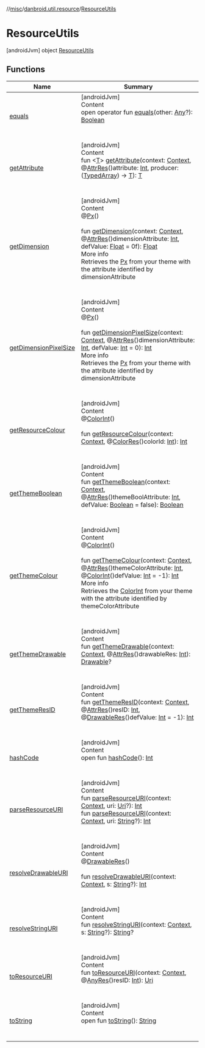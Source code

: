 //[misc](../../index.md)/[danbroid.util.resource](../index.md)/[ResourceUtils](index.md)



# ResourceUtils  
 [androidJvm] object [ResourceUtils](index.md)   


## Functions  
  
|  Name|  Summary| 
|---|---|
| <a name="kotlin/Any/equals/#kotlin.Any?/PointingToDeclaration/"></a>[equals](index.md#%5Bkotlin%2FAny%2Fequals%2F%23kotlin.Any%3F%2FPointingToDeclaration%2F%5D%2FFunctions%2F126649671)| <a name="kotlin/Any/equals/#kotlin.Any?/PointingToDeclaration/"></a>[androidJvm]  <br>Content  <br>open operator fun [equals](index.md#%5Bkotlin%2FAny%2Fequals%2F%23kotlin.Any%3F%2FPointingToDeclaration%2F%5D%2FFunctions%2F126649671)(other: [Any](https://kotlinlang.org/api/latest/jvm/stdlib/kotlin/-any/index.html)?): [Boolean](https://kotlinlang.org/api/latest/jvm/stdlib/kotlin/-boolean/index.html)  <br><br><br>
| <a name="danbroid.util.resource/ResourceUtils/getAttribute/#android.content.Context#kotlin.Int#kotlin.Function1[android.content.res.TypedArray,TypeParam(bounds=[kotlin.Any?])]/PointingToDeclaration/"></a>[getAttribute](get-attribute.md)| <a name="danbroid.util.resource/ResourceUtils/getAttribute/#android.content.Context#kotlin.Int#kotlin.Function1[android.content.res.TypedArray,TypeParam(bounds=[kotlin.Any?])]/PointingToDeclaration/"></a>[androidJvm]  <br>Content  <br>fun <[T](get-attribute.md)> [getAttribute](get-attribute.md)(context: [Context](https://developer.android.com/reference/kotlin/android/content/Context.html), @[AttrRes](https://developer.android.com/reference/kotlin/androidx/annotation/AttrRes.html)()attribute: [Int](https://kotlinlang.org/api/latest/jvm/stdlib/kotlin/-int/index.html), producer: ([TypedArray](https://developer.android.com/reference/kotlin/android/content/res/TypedArray.html)) -> [T](get-attribute.md)): [T](get-attribute.md)  <br><br><br>
| <a name="danbroid.util.resource/ResourceUtils/getDimension/#android.content.Context#kotlin.Int#kotlin.Float/PointingToDeclaration/"></a>[getDimension](get-dimension.md)| <a name="danbroid.util.resource/ResourceUtils/getDimension/#android.content.Context#kotlin.Int#kotlin.Float/PointingToDeclaration/"></a>[androidJvm]  <br>Content  <br>@[Px](https://developer.android.com/reference/kotlin/androidx/annotation/Px.html)()  <br>  <br>fun [getDimension](get-dimension.md)(context: [Context](https://developer.android.com/reference/kotlin/android/content/Context.html), @[AttrRes](https://developer.android.com/reference/kotlin/androidx/annotation/AttrRes.html)()dimensionAttribute: [Int](https://kotlinlang.org/api/latest/jvm/stdlib/kotlin/-int/index.html), defValue: [Float](https://kotlinlang.org/api/latest/jvm/stdlib/kotlin/-float/index.html) = 0f): [Float](https://kotlinlang.org/api/latest/jvm/stdlib/kotlin/-float/index.html)  <br>More info  <br>Retrieves the [Px](https://developer.android.com/reference/kotlin/androidx/annotation/Px.html) from your theme with the attribute identified by dimensionAttribute  <br><br><br>
| <a name="danbroid.util.resource/ResourceUtils/getDimensionPixelSize/#android.content.Context#kotlin.Int#kotlin.Int/PointingToDeclaration/"></a>[getDimensionPixelSize](get-dimension-pixel-size.md)| <a name="danbroid.util.resource/ResourceUtils/getDimensionPixelSize/#android.content.Context#kotlin.Int#kotlin.Int/PointingToDeclaration/"></a>[androidJvm]  <br>Content  <br>@[Px](https://developer.android.com/reference/kotlin/androidx/annotation/Px.html)()  <br>  <br>fun [getDimensionPixelSize](get-dimension-pixel-size.md)(context: [Context](https://developer.android.com/reference/kotlin/android/content/Context.html), @[AttrRes](https://developer.android.com/reference/kotlin/androidx/annotation/AttrRes.html)()dimensionAttribute: [Int](https://kotlinlang.org/api/latest/jvm/stdlib/kotlin/-int/index.html), defValue: [Int](https://kotlinlang.org/api/latest/jvm/stdlib/kotlin/-int/index.html) = 0): [Int](https://kotlinlang.org/api/latest/jvm/stdlib/kotlin/-int/index.html)  <br>More info  <br>Retrieves the [Px](https://developer.android.com/reference/kotlin/androidx/annotation/Px.html) from your theme with the attribute identified by dimensionAttribute  <br><br><br>
| <a name="danbroid.util.resource/ResourceUtils/getResourceColour/#android.content.Context#kotlin.Int/PointingToDeclaration/"></a>[getResourceColour](get-resource-colour.md)| <a name="danbroid.util.resource/ResourceUtils/getResourceColour/#android.content.Context#kotlin.Int/PointingToDeclaration/"></a>[androidJvm]  <br>Content  <br>@[ColorInt](https://developer.android.com/reference/kotlin/androidx/annotation/ColorInt.html)()  <br>  <br>fun [getResourceColour](get-resource-colour.md)(context: [Context](https://developer.android.com/reference/kotlin/android/content/Context.html), @[ColorRes](https://developer.android.com/reference/kotlin/androidx/annotation/ColorRes.html)()colorId: [Int](https://kotlinlang.org/api/latest/jvm/stdlib/kotlin/-int/index.html)): [Int](https://kotlinlang.org/api/latest/jvm/stdlib/kotlin/-int/index.html)  <br><br><br>
| <a name="danbroid.util.resource/ResourceUtils/getThemeBoolean/#android.content.Context#kotlin.Int#kotlin.Boolean/PointingToDeclaration/"></a>[getThemeBoolean](get-theme-boolean.md)| <a name="danbroid.util.resource/ResourceUtils/getThemeBoolean/#android.content.Context#kotlin.Int#kotlin.Boolean/PointingToDeclaration/"></a>[androidJvm]  <br>Content  <br>fun [getThemeBoolean](get-theme-boolean.md)(context: [Context](https://developer.android.com/reference/kotlin/android/content/Context.html), @[AttrRes](https://developer.android.com/reference/kotlin/androidx/annotation/AttrRes.html)()themeBoolAttribute: [Int](https://kotlinlang.org/api/latest/jvm/stdlib/kotlin/-int/index.html), defValue: [Boolean](https://kotlinlang.org/api/latest/jvm/stdlib/kotlin/-boolean/index.html) = false): [Boolean](https://kotlinlang.org/api/latest/jvm/stdlib/kotlin/-boolean/index.html)  <br><br><br>
| <a name="danbroid.util.resource/ResourceUtils/getThemeColour/#android.content.Context#kotlin.Int#kotlin.Int/PointingToDeclaration/"></a>[getThemeColour](get-theme-colour.md)| <a name="danbroid.util.resource/ResourceUtils/getThemeColour/#android.content.Context#kotlin.Int#kotlin.Int/PointingToDeclaration/"></a>[androidJvm]  <br>Content  <br>@[ColorInt](https://developer.android.com/reference/kotlin/androidx/annotation/ColorInt.html)()  <br>  <br>fun [getThemeColour](get-theme-colour.md)(context: [Context](https://developer.android.com/reference/kotlin/android/content/Context.html), @[AttrRes](https://developer.android.com/reference/kotlin/androidx/annotation/AttrRes.html)()themeColorAttribute: [Int](https://kotlinlang.org/api/latest/jvm/stdlib/kotlin/-int/index.html), @[ColorInt](https://developer.android.com/reference/kotlin/androidx/annotation/ColorInt.html)()defValue: [Int](https://kotlinlang.org/api/latest/jvm/stdlib/kotlin/-int/index.html) = -1): [Int](https://kotlinlang.org/api/latest/jvm/stdlib/kotlin/-int/index.html)  <br>More info  <br>Retrieves the [ColorInt](https://developer.android.com/reference/kotlin/androidx/annotation/ColorInt.html) from your theme with the attribute identified by themeColorAttribute  <br><br><br>
| <a name="danbroid.util.resource/ResourceUtils/getThemeDrawable/#android.content.Context#kotlin.Int/PointingToDeclaration/"></a>[getThemeDrawable](get-theme-drawable.md)| <a name="danbroid.util.resource/ResourceUtils/getThemeDrawable/#android.content.Context#kotlin.Int/PointingToDeclaration/"></a>[androidJvm]  <br>Content  <br>fun [getThemeDrawable](get-theme-drawable.md)(context: [Context](https://developer.android.com/reference/kotlin/android/content/Context.html), @[AttrRes](https://developer.android.com/reference/kotlin/androidx/annotation/AttrRes.html)()drawableRes: [Int](https://kotlinlang.org/api/latest/jvm/stdlib/kotlin/-int/index.html)): [Drawable](https://developer.android.com/reference/kotlin/android/graphics/drawable/Drawable.html)?  <br><br><br>
| <a name="danbroid.util.resource/ResourceUtils/getThemeResID/#android.content.Context#kotlin.Int#kotlin.Int/PointingToDeclaration/"></a>[getThemeResID](get-theme-res-i-d.md)| <a name="danbroid.util.resource/ResourceUtils/getThemeResID/#android.content.Context#kotlin.Int#kotlin.Int/PointingToDeclaration/"></a>[androidJvm]  <br>Content  <br>fun [getThemeResID](get-theme-res-i-d.md)(context: [Context](https://developer.android.com/reference/kotlin/android/content/Context.html), @[AttrRes](https://developer.android.com/reference/kotlin/androidx/annotation/AttrRes.html)()resID: [Int](https://kotlinlang.org/api/latest/jvm/stdlib/kotlin/-int/index.html), @[DrawableRes](https://developer.android.com/reference/kotlin/androidx/annotation/DrawableRes.html)()defValue: [Int](https://kotlinlang.org/api/latest/jvm/stdlib/kotlin/-int/index.html) = -1): [Int](https://kotlinlang.org/api/latest/jvm/stdlib/kotlin/-int/index.html)  <br><br><br>
| <a name="kotlin/Any/hashCode/#/PointingToDeclaration/"></a>[hashCode](index.md#%5Bkotlin%2FAny%2FhashCode%2F%23%2FPointingToDeclaration%2F%5D%2FFunctions%2F126649671)| <a name="kotlin/Any/hashCode/#/PointingToDeclaration/"></a>[androidJvm]  <br>Content  <br>open fun [hashCode](index.md#%5Bkotlin%2FAny%2FhashCode%2F%23%2FPointingToDeclaration%2F%5D%2FFunctions%2F126649671)(): [Int](https://kotlinlang.org/api/latest/jvm/stdlib/kotlin/-int/index.html)  <br><br><br>
| <a name="danbroid.util.resource/ResourceUtils/parseResourceURI/#android.content.Context#android.net.Uri?/PointingToDeclaration/"></a>[parseResourceURI](parse-resource-u-r-i.md)| <a name="danbroid.util.resource/ResourceUtils/parseResourceURI/#android.content.Context#android.net.Uri?/PointingToDeclaration/"></a>[androidJvm]  <br>Content  <br>fun [parseResourceURI](parse-resource-u-r-i.md)(context: [Context](https://developer.android.com/reference/kotlin/android/content/Context.html), uri: [Uri](https://developer.android.com/reference/kotlin/android/net/Uri.html)?): [Int](https://kotlinlang.org/api/latest/jvm/stdlib/kotlin/-int/index.html)  <br>fun [parseResourceURI](parse-resource-u-r-i.md)(context: [Context](https://developer.android.com/reference/kotlin/android/content/Context.html), uri: [String](https://kotlinlang.org/api/latest/jvm/stdlib/kotlin/-string/index.html)?): [Int](https://kotlinlang.org/api/latest/jvm/stdlib/kotlin/-int/index.html)  <br><br><br>
| <a name="danbroid.util.resource/ResourceUtils/resolveDrawableURI/#android.content.Context#kotlin.String?/PointingToDeclaration/"></a>[resolveDrawableURI](resolve-drawable-u-r-i.md)| <a name="danbroid.util.resource/ResourceUtils/resolveDrawableURI/#android.content.Context#kotlin.String?/PointingToDeclaration/"></a>[androidJvm]  <br>Content  <br>@[DrawableRes](https://developer.android.com/reference/kotlin/androidx/annotation/DrawableRes.html)()  <br>  <br>fun [resolveDrawableURI](resolve-drawable-u-r-i.md)(context: [Context](https://developer.android.com/reference/kotlin/android/content/Context.html), s: [String](https://kotlinlang.org/api/latest/jvm/stdlib/kotlin/-string/index.html)?): [Int](https://kotlinlang.org/api/latest/jvm/stdlib/kotlin/-int/index.html)  <br><br><br>
| <a name="danbroid.util.resource/ResourceUtils/resolveStringURI/#android.content.Context#kotlin.String?/PointingToDeclaration/"></a>[resolveStringURI](resolve-string-u-r-i.md)| <a name="danbroid.util.resource/ResourceUtils/resolveStringURI/#android.content.Context#kotlin.String?/PointingToDeclaration/"></a>[androidJvm]  <br>Content  <br>fun [resolveStringURI](resolve-string-u-r-i.md)(context: [Context](https://developer.android.com/reference/kotlin/android/content/Context.html), s: [String](https://kotlinlang.org/api/latest/jvm/stdlib/kotlin/-string/index.html)?): [String](https://kotlinlang.org/api/latest/jvm/stdlib/kotlin/-string/index.html)?  <br><br><br>
| <a name="danbroid.util.resource/ResourceUtils/toResourceURI/#android.content.Context#kotlin.Int/PointingToDeclaration/"></a>[toResourceURI](to-resource-u-r-i.md)| <a name="danbroid.util.resource/ResourceUtils/toResourceURI/#android.content.Context#kotlin.Int/PointingToDeclaration/"></a>[androidJvm]  <br>Content  <br>fun [toResourceURI](to-resource-u-r-i.md)(context: [Context](https://developer.android.com/reference/kotlin/android/content/Context.html), @[AnyRes](https://developer.android.com/reference/kotlin/androidx/annotation/AnyRes.html)()resID: [Int](https://kotlinlang.org/api/latest/jvm/stdlib/kotlin/-int/index.html)): [Uri](https://developer.android.com/reference/kotlin/android/net/Uri.html)  <br><br><br>
| <a name="kotlin/Any/toString/#/PointingToDeclaration/"></a>[toString](index.md#%5Bkotlin%2FAny%2FtoString%2F%23%2FPointingToDeclaration%2F%5D%2FFunctions%2F126649671)| <a name="kotlin/Any/toString/#/PointingToDeclaration/"></a>[androidJvm]  <br>Content  <br>open fun [toString](index.md#%5Bkotlin%2FAny%2FtoString%2F%23%2FPointingToDeclaration%2F%5D%2FFunctions%2F126649671)(): [String](https://kotlinlang.org/api/latest/jvm/stdlib/kotlin/-string/index.html)  <br><br><br>

